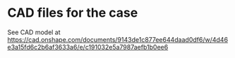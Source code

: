 # CAD files for the case

See CAD model at
https://cad.onshape.com/documents/9143de1c877ee644daad0df6/w/4d46e3a15fd6c2b6af3633a6/e/c191032e5a7987aefb1b0ee6
